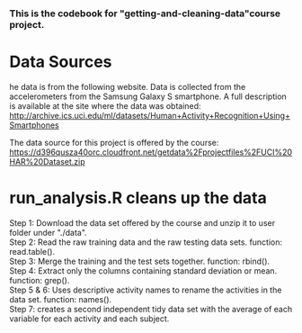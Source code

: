 ### This is the codebook for "getting-and-cleaning-data"course project. 
# Data Sources
he data is from the following website. Data is collected from the accelerometers from the Samsung Galaxy S smartphone. A full description is available at the site where the data was obtained:   http://archive.ics.uci.edu/ml/datasets/Human+Activity+Recognition+Using+Smartphones

The data source for this project is offered by the course: https://d396qusza40orc.cloudfront.net/getdata%2Fprojectfiles%2FUCI%20HAR%20Dataset.zip

# run_analysis.R cleans up the data  
Step 1: Download the data set offered by the course and unzip it to user folder under "./data".               
Step 2:  Read the raw training data and the raw testing data sets. function: read.table().              
Step 3:  Merge the training and the test sets together. function: rbind().             
Step 4: Extract only the columns containing standard deviation or mean. function: grep().                
Step 5 & 6: Uses descriptive activity names to rename the activities in the data set. function: names().    
Step 7:  creates a second independent tidy data set with the average of each variable for each activity and each subject.


